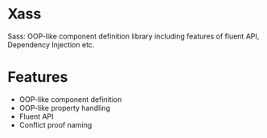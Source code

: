 Xass
====

Sass: OOP-like component definition library including features of fluent API, Dependency Injection etc.

Features
========

  * OOP-like component definition
  * OOP-like property handling
  * Fluent API
  * Conflict proof naming
